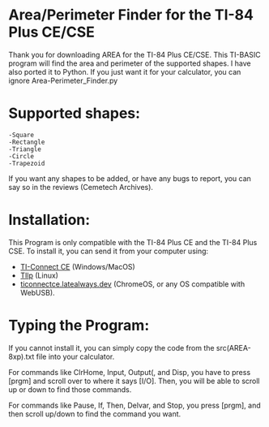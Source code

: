 # Area/Perimeter Finder for the TI-84 Plus CE/CSE
Thank you for downloading AREA for the TI-84 Plus CE/CSE.
This TI-BASIC program will find the area and perimeter of the supported shapes.
I have also ported it to Python.
If you just want it for your calculator, you can ignore Area-Perimeter_Finder.py

Supported shapes:
======================================================
  
    -Square
    -Rectangle
    -Triangle
    -Circle
    -Trapezoid

If you want any shapes to be added, or have any bugs to report, you can say so in the reviews (Cemetech Archives).

Installation:
======================================================
  This Program is only compatible with the TI-84 Plus CE and the TI-84 Plus CSE.
  To install it, you can send it from your computer using:

 - [TI-Connect CE](https://education.ti.com/en/software/details/en/CA9C74CAD02440A69FDC7189D7E1B6C2/swticonnectcesoftware) (Windows/MacOS)
 - [TIlp](https://sourceforge.net/projects/tilp/) (Linux)
 - [ticonnectce.latealways.dev](https://ticonnectce.latealways.dev) (ChromeOS, or any OS compatible with WebUSB).

Typing the Program:
======================================================

If you cannot install it, you can simply copy the code from the src(AREA-8xp).txt file into your calculator.

For commands like ClrHome, Input, Output(, and Disp, you have to press [prgm] and scroll over to where it says [I/O].
 Then, you will be able to scroll up or down to find those commands.

For commands like Pause, If, Then, Delvar, and Stop, you press [prgm], and then scroll up/down to find the command you want.
